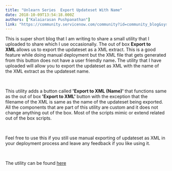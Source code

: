 ```yaml
---
title: "Unlearn Series  Export Updateset With Name"
date: 2018-10-09T13:54:18.000Z
authors: ["Kalaiarasan Pushpanathan"]
link: "https://community.servicenow.com/community?id=community_blog&sys_id=d54a4deddb412b08feb1a851ca961907"
---
```

<p>This is super short blog that I am writing to share a small utility that I uploaded to share which I use occasionally. The out of box <strong>Export to XML </strong>allows us to export the updateset as a XML extract. This is a good feature while doing manual deployment but the XML file that gets generated from this button does not have a user friendly name<strong>. </strong>The utility that I have uploaded will allow you to export the updateset as XML with the name of the XML extract as the updateset name.</p>
<p> </p>
<p>This utility adds a button called <strong>&#39;Export to XML (Name)&#39; </strong>that functions same as the out of box<strong> &#39;</strong><strong>Export to XML&#39; </strong>button with the exception that the filename of the XML is same as the name of the updateset being exported. All the components that are part of this utility are custom and it does not change anything out of the box. Most of the scripts mimic or extend related out of the box scripts.</p>
<p> </p>
<p>Feel free to use this if you still use manual exporting of updateset as XML in your deployment process and leave any feedback if you like using it.</p>
<p> </p>
<p>The utility can be found <a href="https://developer.servicenow.com/app.do#!/share/contents/4214057_export_updateset_with_name?t&#61;PRODUCT_DETAILS" rel="nofollow">here</a></p>